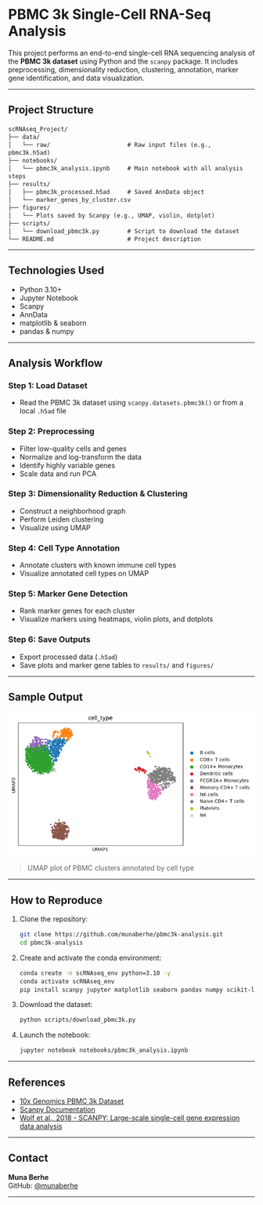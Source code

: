 #  PBMC 3k Single-Cell RNA-Seq Analysis

This project performs an end-to-end single-cell RNA sequencing analysis of the **PBMC 3k dataset** using Python and the `scanpy` package. It includes preprocessing, dimensionality reduction, clustering, annotation, marker gene identification, and data visualization.

---

##  Project Structure

```
scRNAseq_Project/
├── data/
│   └── raw/                      # Raw input files (e.g., pbmc3k.h5ad)
├── notebooks/
│   └── pbmc3k_analysis.ipynb     # Main notebook with all analysis steps
├── results/
│   ├── pbmc3k_processed.h5ad     # Saved AnnData object
│   └── marker_genes_by_cluster.csv
├── figures/
│   └── Plots saved by Scanpy (e.g., UMAP, violin, dotplot)
├── scripts/
│   └── download_pbmc3k.py        # Script to download the dataset
└── README.md                     # Project description
```

---

##  Technologies Used

- Python 3.10+
- Jupyter Notebook
- Scanpy
- AnnData
- matplotlib & seaborn
- pandas & numpy

---

##  Analysis Workflow

###  Step 1: Load Dataset
- Read the PBMC 3k dataset using `scanpy.datasets.pbmc3k()` or from a local `.h5ad` file

###  Step 2: Preprocessing
- Filter low-quality cells and genes
- Normalize and log-transform the data
- Identify highly variable genes
- Scale data and run PCA

###  Step 3: Dimensionality Reduction & Clustering
- Construct a neighborhood graph
- Perform Leiden clustering
- Visualize using UMAP

###  Step 4: Cell Type Annotation
- Annotate clusters with known immune cell types
- Visualize annotated cell types on UMAP

###  Step 5: Marker Gene Detection
- Rank marker genes for each cluster
- Visualize markers using heatmaps, violin plots, and dotplots

###  Step 6: Save Outputs
- Export processed data (`.h5ad`)
- Save plots and marker gene tables to `results/` and `figures/`

---

##  Sample Output

![UMAP Cell Types](figures/umap_celltypes.png)

> UMAP plot of PBMC clusters annotated by cell type

---

## ️ How to Reproduce

1. Clone the repository:
   ```bash
   git clone https://github.com/munaberhe/pbmc3k-analysis.git
   cd pbmc3k-analysis
   ```

2. Create and activate the conda environment:
   ```bash
   conda create -n scRNAseq_env python=3.10 -y
   conda activate scRNAseq_env
   pip install scanpy jupyter matplotlib seaborn pandas numpy scikit-learn
   ```

3. Download the dataset:
   ```bash
   python scripts/download_pbmc3k.py
   ```

4. Launch the notebook:
   ```bash
   jupyter notebook notebooks/pbmc3k_analysis.ipynb
   ```

---

##  References

- [10x Genomics PBMC 3k Dataset](https://support.10xgenomics.com/single-cell-gene-expression/datasets)
- [Scanpy Documentation](https://scanpy.readthedocs.io)
- [Wolf et al., 2018 - SCANPY: Large-scale single-cell gene expression data analysis](https://www.nature.com/articles/s41592-018-0229-2)

---

##  Contact

**Muna Berhe**  
 GitHub: [@munaberhe](https://github.com/munaberhe)

---

